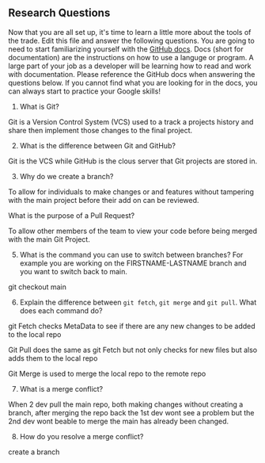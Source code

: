 ## Research Questions 

Now that you are all set up, it's time to learn a little more about the tools of the trade. Edit this file and answer the following questions. You are going to need to start familiarizing yourself with the [GitHub docs](https://docs.github.com/en). Docs (short for documentation) are the instructions on how to use a languge or program. A large part of your job as a developer will be learning how to read and work with documentation. Please reference the GitHub docs when answering the questions below. If you cannot find what you are looking for in the docs, you can always start to practice your Google skills!

1. What is Git?

Git is a Version Control System (VCS) used to a track a projects history and share then implement those changes to the final project.

2. What is the difference between Git and GitHub?

Git is the VCS while GitHub is the clous server that Git projects are stored in.

3. Why do we create a branch?

To allow for individuals to make changes or and features without tampering with the main project before their add on can be reviewed.

What is the purpose of a Pull Request?

To allow other members of the team to view your code before being merged with the main Git Project.

5. What is the command you can use to switch between branches? For example you are working on the FIRSTNAME-LASTNAME branch and you want to switch back to main.

git checkout main

6. Explain the difference between `git fetch`, `git merge` and `git pull`. What does each command do?

git Fetch checks MetaData to see if there are any new changes to be added to the local repo

Git Pull does the same as git Fetch but not only checks for new files but also adds them to the local repo

Git Merge is used to merge the local repo to the remote repo

7. What is a merge conflict?

When 2 dev pull the main repo, both making changes without creating a branch, after merging the repo back the 1st dev wont see a problem but the 2nd dev wont beable to merge the main has already been changed.

8. How do you resolve a merge conflict?

create a branch
